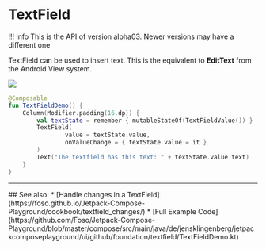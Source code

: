 # TextField

!!! info
    This is the API of version alpha03. Newer versions may have a different one

TextField can be used to insert text. This is the equivalent to **EditText** from the Android View system.

<p align="left">
  <img src ="../../images/foundation/textfield/textfield.png"  />
</p>

```kotlin
@Composable
fun TextFieldDemo() {
    Column(Modifier.padding(16.dp)) {
        val textState = remember { mutableStateOf(TextFieldValue()) }
        TextField(
                value = textState.value,
                onValueChange = { textState.value = it }
        )
        Text("The textfield has this text: " + textState.value.text)
    }
}
```

<hr>
## See also:
* [Handle changes in a TextField](https://foso.github.io/Jetpack-Compose-Playground/cookbook/textfield_changes/)
* [Full Example Code](https://github.com/Foso/Jetpack-Compose-Playground/blob/master/compose/src/main/java/de/jensklingenberg/jetpackcomposeplayground/ui/github/foundation/textfield/TextFieldDemo.kt)
